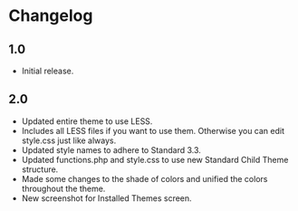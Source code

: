 # Changelog

## 1.0

* Initial release.

## 2.0

* Updated entire theme to use LESS.
* Includes all LESS files if you want to use them. Otherwise you can edit style.css just like always.
* Updated style names to adhere to Standard 3.3.
* Updated functions.php and style.css to use new Standard Child Theme structure.
* Made some changes to the shade of colors and unified the colors throughout the theme.
* New screenshot for Installed Themes screen.